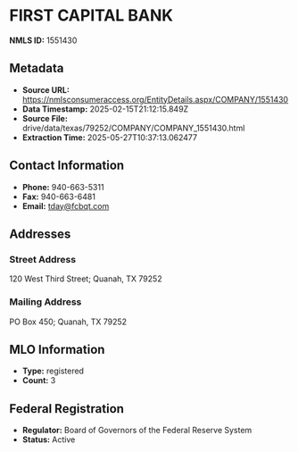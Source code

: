 # FIRST CAPITAL BANK

**NMLS ID:** 1551430

## Metadata
- **Source URL:** https://nmlsconsumeraccess.org/EntityDetails.aspx/COMPANY/1551430
- **Data Timestamp:** 2025-02-15T21:12:15.849Z
- **Source File:** drive/data/texas/79252/COMPANY/COMPANY_1551430.html
- **Extraction Time:** 2025-05-27T10:37:13.062477

## Contact Information
- **Phone:** 940-663-5311
- **Fax:** 940-663-6481
- **Email:** tday@fcbqt.com

## Addresses
### Street Address
120 West Third Street; Quanah, TX 79252

### Mailing Address
PO Box 450; Quanah, TX 79252

## MLO Information
- **Type:** registered
- **Count:** 3

## Federal Registration
- **Regulator:** Board of Governors of the Federal Reserve System
- **Status:** Active
